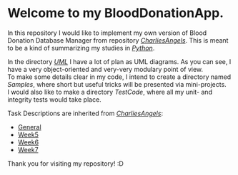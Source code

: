 # Welcome to my BloodDonationApp.

In this repository I would like to implement my own version of Blood Donation Database Manager from repository [*CharliesAngels*](https://github.com/KoicsD/CharliesAngels/). This is meant to be a kind of summarizing my studies in [*Python*](https:www.python.org/).

In the directory [*UML*](UML/) I have a lot of plan as UML diagrams. As you can see, I have a very object-oriented and very-very modulary point of view.  
To make some details clear in my code, I intend to create a directory named *Samples*, where short but useful tricks will be presented via mini-projects.  
I would also like to make a directory *TestCode*, where all my unit- and integrity tests would take place.

Task Descriptions are inherited from [*CharliesAngels*](https://github.com/KoicsD/CharliesAngels/):
* [General](TaskDescription/InitialOrder.md)
* [Week5](TaskDescription/OrdersWeek5.md)
* [Week6](TaskDescription/OrdersWeek6.md)
* [Week7](TaskDescription/OrdersWeek7.md)

Thank you for visiting my repository! :D
